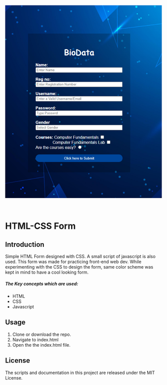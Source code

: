 <br>
<p align="center">
    <img src="demo.png" alt="Form Demo">
</p>
<br>

# HTML-CSS Form
## Introduction
Simple HTML Form designed with CSS. A small script of javascript is also used. This form was made for practicing front-end web dev. While experimenting with the CSS to design the form, same color scheme was kept in mind to have a cool looking form. 

##### The Key concepts which are used:
- HTML 
- CSS
- Javascript 
## Usage
1. Clone or download the repo.
2. Navigate to index.html
3. Open the the index.html file.
## License 
The scripts and documentation in this project are released under the MIT License.
